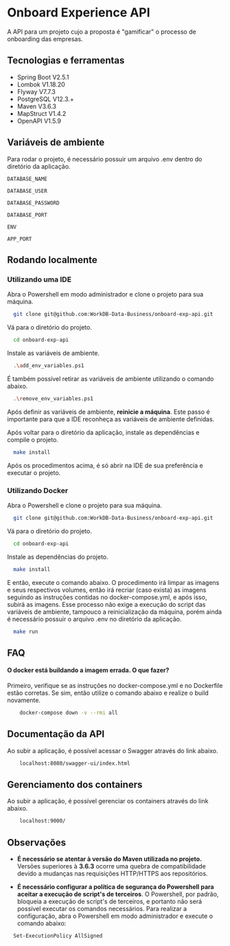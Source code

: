 # Onboard Experience API

A API para um projeto cujo a proposta é "gamificar" o processo de onboarding das empresas.

## Tecnologias e ferramentas

- Spring Boot V2.5.1
- Lombok V1.18.20
- Flyway V7.7.3
- PostgreSQL V12.3.+
- Maven V3.6.3
- MapStruct V1.4.2
- OpenAPI V1.5.9

## Variáveis de ambiente

Para rodar o projeto, é necessário possuir um arquivo .env dentro do diretório da aplicação.

`DATABASE_NAME`

`DATABASE_USER`

`DATABASE_PASSWORD`

`DATABASE_PORT`

`ENV`

`APP_PORT`

## Rodando localmente

### Utilizando uma IDE

Abra o Powershell em modo administrador e clone o projeto para sua máquina.

```bash
  git clone git@github.com:WorkDB-Data-Business/onboard-exp-api.git
```

Vá para o diretório do projeto.

```bash
  cd onboard-exp-api
```

Instale as variáveis de ambiente.

```bash
  .\add_env_variables.ps1
```

É também possível retirar as variáveis de ambiente utilizando o comando abaixo.

```bash
  .\remove_env_variables.ps1
```

Após definir as variáveis de ambiente, **reinicie a máquina**. Este passo é importante para que a IDE reconheça as variáveis de ambiente definidas.

Após voltar para o diretório da aplicação, instale as dependências e compile o projeto.

```bash
  make install
```

Após os procedimentos acima, é só abrir na IDE de sua preferência e executar o projeto.

### Utilizando Docker

Abra o Powershell e clone o projeto para sua máquina.

```bash
  git clone git@github.com:WorkDB-Data-Business/onboard-exp-api.git
```

Vá para o diretório do projeto.

```bash
  cd onboard-exp-api
```

Instale as dependências do projeto.

```bash
  make install
```

E então, execute o comando abaixo. O procedimento irá limpar as imagens e seus respectivos volumes, então irá recriar (caso exista) as imagens seguindo as instruções contidas no docker-compose.yml, e após isso, subirá as imagens. Esse processo não exige a execução do script das variáveis de ambiente, tampouco a reinicialização da máquina, porém ainda é necessário possuir o arquivo .env no diretório da aplicação.

```bash
  make run
```

## FAQ

#### O docker está buildando a imagem errada. O que fazer?

Primeiro, verifique se as instruções no docker-compose.yml e no Dockerfile estão corretas. Se sim, então utilize o comando abaixo e realize o build novamente.

```bash
    docker-compose down -v --rmi all
```

## Documentação da API

Ao subir a aplicação, é possível acessar o Swagger através do link abaixo.

```bash
    localhost:8080/swagger-ui/index.html
```

## Gerenciamento dos containers

Ao subir a aplicação, é possível gerenciar os containers através do link abaixo.

```bash
    localhost:9000/
```

## Observações

- **É necessário se atentar à versão do Maven utilizada no projeto.** Versões superiores à **3.6.3** ocorre uma quebra de compatibilidade devido a mudanças nas requisições HTTP/HTTPS aos repositórios.

- **É necessário configurar a política de segurança do Powershell para aceitar a execução de script's de terceiros**. O Powershell, por padrão, bloqueia a execução de script's de terceiros, e portanto não será possível executar os comandos necessários. Para realizar a configuração, abra o Powershell em modo administrador e execute o comando abaixo:

```bash
  Set-ExecutionPolicy AllSigned
```
